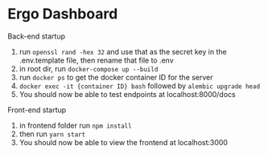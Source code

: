 # Ergo Dashboard

Back-end startup
1. run `openssl rand -hex 32` and use that as the secret key in the .env.template file, then rename that file to .env
2. in root dir, run `docker-compose up --build`
3. run `docker ps` to get the docker container ID for the server
4. `docker exec -it {container ID} bash` followed by `alembic upgrade head`
5. You should now be able to test endpoints at localhost:8000/docs

Front-end startup
1. in frontend folder run `npm install`
2. then run `yarn start`
3. You should now be able to view the frontend at localhost:3000
